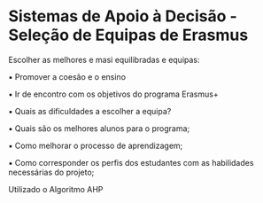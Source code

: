 # Sistemas de Apoio à Decisão - Seleção de Equipas de Erasmus

Escolher as melhores e masi equilibradas e equipas:

▪ Promover a coesão e o ensino

▪ Ir de encontro com os objetivos do programa Erasmus+

▪ Quais as dificuldades a escolher a equipa?

  ▪ Quais são os melhores alunos para o programa;
  
  ▪ Como melhorar o processo de aprendizagem;
  
  ▪ Como corresponder os perfis dos estudantes com as habilidades necessárias do projeto;
  
Utilizado o Algoritmo AHP
